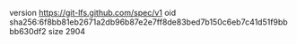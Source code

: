 version https://git-lfs.github.com/spec/v1
oid sha256:6f8bb81eb2671a2db96b87e2e7ff8de83bed7b150c6eb7c41d51f9bbbb630df2
size 2904
